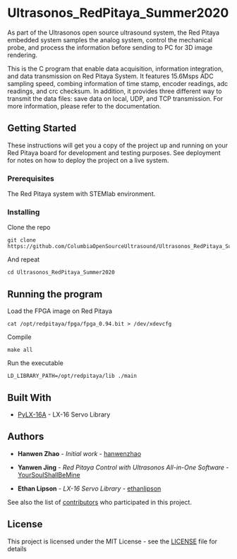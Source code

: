 # Ultrasonos_RedPitaya_Summer2020

As part of the Ultrasonos open source ultrasound system, the Red Pitaya embedded system samples the analog system, control the mechanical probe, and process the information before sending to PC for 3D image rendering.

This is the C program that enable data acquisition, information integration, and data transmission on Red Pitaya System. It features 15.6Msps ADC sampling speed, combing information of time stamp, encoder readings, adc readings, and crc checksum. In addition, it provides three different way to transmit the data files: save data on local, UDP, and TCP transmission. For more information, please refer to the documentation. 

## Getting Started

These instructions will get you a copy of the project up and running on your Red Pitaya board  for development and testing purposes. See deployment for notes on how to deploy the project on a live system.

### Prerequisites

The Red Pitaya system with STEMlab environment.

### Installing

Clone the repo

```
git clone https://github.com/ColumbiaOpenSourceUltrasound/Ultrasonos_RedPitaya_Summer2020.git 
```

And repeat

```
cd Ultrasonos_RedPitaya_Summer2020
```

## Running the program
Load the FPGA image on Red Pitaya

```
cat /opt/redpitaya/fpga/fpga_0.94.bit > /dev/xdevcfg
```

Compile
```
make all
```

Run the executable
```
LD_LIBRARY_PATH=/opt/redpitaya/lib ./main
```

## Built With

* [PyLX-16A](https://github.com/ethanlipson/PyLX-16A) - LX-16 Servo Library


## Authors

* **Hanwen Zhao** - *Initial work* - [hanwenzhao](https://github.com/hanwenzhao)

* **Yanwen Jing** - *Red Pitaya Control with Ultrasonos All-in-One Software* - [YourSoulShallBeMine](https://github.com/YourSoulShallBeMine)

* **Ethan Lipson** - *LX-16 Servo Library* - [ethanlipson](https://github.com/ethanlipson)


See also the list of [contributors](https://github.com/your/project/contributors) who participated in this project.

## License

This project is licensed under the MIT License - see the [LICENSE](LICENSE) file for details
